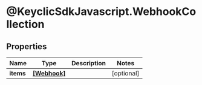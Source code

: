 # @KeyclicSdkJavascript.WebhookCollection

## Properties
Name | Type | Description | Notes
------------ | ------------- | ------------- | -------------
**items** | [**[Webhook]**](Webhook.md) |  | [optional] 


